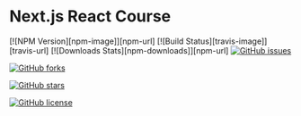 # Next.js React Course
[![NPM Version][npm-image]][npm-url]
[![Build Status][travis-image]][travis-url]
[![Downloads Stats][npm-downloads]][npm-url]
<a href="https://github.com/alansa90/nextjs-react-course/issues"><img alt="GitHub issues" src="https://img.shields.io/github/issues/alansa90/nextjs-react-course"></a>

<a href="https://github.com/alansa90/nextjs-react-course/network"><img alt="GitHub forks" src="https://img.shields.io/github/forks/alansa90/nextjs-react-course"></a>

<a href="https://github.com/alansa90/nextjs-react-course/stargazers"><img alt="GitHub stars" src="https://img.shields.io/github/stars/alansa90/nextjs-react-course"></a>

<a href="https://github.com/alansa90/nextjs-react-course"><img alt="GitHub license" src="https://img.shields.io/github/license/alansa90/nextjs-react-course"></a>
